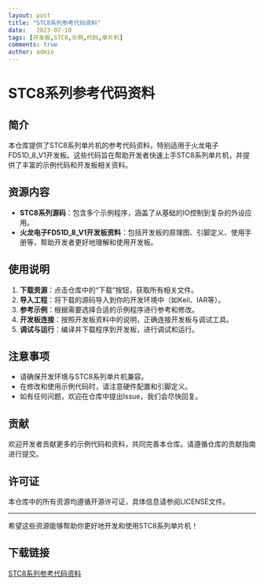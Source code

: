 ```yaml
---
layout: post
title: "STC8系列参考代码资料"
date:   2023-07-10
tags: [开发板,STC8,示例,代码,单片机]
comments: true
author: admin
---
```

# STC8系列参考代码资料

## 简介
本仓库提供了STC8系列单片机的参考代码资料，特别适用于火龙电子FD51D_8_V1开发板。这些代码旨在帮助开发者快速上手STC8系列单片机，并提供了丰富的示例代码和开发板相关资料。

## 资源内容
- **STC8系列源码**：包含多个示例程序，涵盖了从基础的IO控制到复杂的外设应用。
- **火龙电子FD51D_8_V1开发板资料**：包括开发板的原理图、引脚定义、使用手册等，帮助开发者更好地理解和使用开发板。

## 使用说明
1. **下载资源**：点击仓库中的“下载”按钮，获取所有相关文件。
2. **导入工程**：将下载的源码导入到你的开发环境中（如Keil、IAR等）。
3. **参考示例**：根据需要选择合适的示例程序进行参考和修改。
4. **开发板连接**：按照开发板资料中的说明，正确连接开发板与调试工具。
5. **调试与运行**：编译并下载程序到开发板，进行调试和运行。

## 注意事项
- 请确保开发环境与STC8系列单片机兼容。
- 在修改和使用示例代码时，请注意硬件配置和引脚定义。
- 如有任何问题，欢迎在仓库中提出Issue，我们会尽快回复。

## 贡献
欢迎开发者贡献更多的示例代码和资料，共同完善本仓库。请遵循仓库的贡献指南进行提交。

## 许可证
本仓库中的所有资源均遵循开源许可证，具体信息请参阅LICENSE文件。

---
希望这些资源能够帮助你更好地开发和使用STC8系列单片机！

## 下载链接

[STC8系列参考代码资料](https://pan.quark.cn/s/556fd0b586a7)